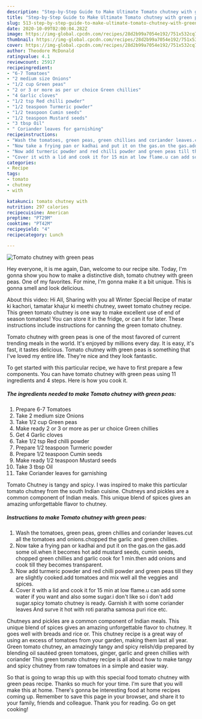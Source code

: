 ```yaml
---
description: "Step-by-Step Guide to Make Ultimate Tomato chutney with green peas"
title: "Step-by-Step Guide to Make Ultimate Tomato chutney with green peas"
slug: 513-step-by-step-guide-to-make-ultimate-tomato-chutney-with-green-peas
date: 2020-10-09T02:00:04.282Z
image: https://img-global.cpcdn.com/recipes/28d2b99a7054e192/751x532cq70/tomato-chutney-with-green-peas-recipe-main-photo.jpg
thumbnail: https://img-global.cpcdn.com/recipes/28d2b99a7054e192/751x532cq70/tomato-chutney-with-green-peas-recipe-main-photo.jpg
cover: https://img-global.cpcdn.com/recipes/28d2b99a7054e192/751x532cq70/tomato-chutney-with-green-peas-recipe-main-photo.jpg
author: Theodore McDonald
ratingvalue: 4.1
reviewcount: 25917
recipeingredient:
- "6-7 Tomatoes"
- "2 medium size Onions"
- "1/2 cup Green peas"
- "2 or 3 or more as per ur choice Green chillies"
- "4 Garlic cloves"
- "1/2 tsp Red chilli powder"
- "1/2 teaspoon Turmeric powder"
- "1/2 teaspoon Cumin seeds"
- "1/2 teaspoon Mustard seeds"
- "3 tbsp Oil"
- " Coriander leaves for garnishing"
recipeinstructions:
- "Wash the tomatoes, green peas, green chillies and coriander leaves.cut all the tomatoes and onions.chopped the garlic and green chillies."
- "Now take a frying pan or kadhai and put it on the gas.on the gas.add some oil.when it becomes hot add mustard seeds, cumin seeds, chopped green chillies and garlic cook for 1 min.then add onions and cook till they becomes transparent."
- "Now add turmeric powder and red chilli powder and green peas till they are slightly cooked.add tomatoes and mix well all the veggies and spices."
- "Cover it with a lid and cook it for 15 min at low flame.u can add some water if you want and also some sugar.i don&#39;t like so i don&#39;t add sugar.spicy tomato chutney is ready. Garnish it with some coriander leaves And surve it hot with roti paratha samosa puri rice etc."
categories:
- Recipe
tags:
- tomato
- chutney
- with

katakunci: tomato chutney with 
nutrition: 297 calories
recipecuisine: American
preptime: "PT29M"
cooktime: "PT42M"
recipeyield: "4"
recipecategory: Lunch

---
```



![Tomato chutney with green peas](https://img-global.cpcdn.com/recipes/28d2b99a7054e192/751x532cq70/tomato-chutney-with-green-peas-recipe-main-photo.jpg)

Hey everyone, it is me again, Dan, welcome to our recipe site. Today, I'm gonna show you how to make a distinctive dish, tomato chutney with green peas. One of my favorites. For mine, I'm gonna make it a bit unique. This is gonna smell and look delicious.

About this video: Hi All, Sharing with you all Winter Special Recipe of matar ki kachori, tamatar khajur ki meethi chutney, sweet tomato chutney recipe. This green tomato chutney is one way to make excellent use of end of season tomatoes! You can store it in the fridge, or can it for later. These instructions include instructions for canning the green tomato chutney.

Tomato chutney with green peas is one of the most favored of current trending meals in the world. It's enjoyed by millions every day. It is easy, it's fast, it tastes delicious. Tomato chutney with green peas is something that I've loved my entire life. They're nice and they look fantastic.


To get started with this particular recipe, we have to first prepare a few components. You can have tomato chutney with green peas using 11 ingredients and 4 steps. Here is how you cook it.

<!--inarticleads1-->

##### The ingredients needed to make Tomato chutney with green peas:

1. Prepare 6-7 Tomatoes
1. Take 2 medium size Onions
1. Take 1/2 cup Green peas
1. Make ready 2 or 3 or more as per ur choice Green chillies
1. Get 4 Garlic cloves
1. Take 1/2 tsp Red chilli powder
1. Prepare 1/2 teaspoon Turmeric powder
1. Prepare 1/2 teaspoon Cumin seeds
1. Make ready 1/2 teaspoon Mustard seeds
1. Take 3 tbsp Oil
1. Take  Coriander leaves for garnishing


Tomato Chutney is tangy and spicy. I was inspired to make this particular tomato chutney from the south Indian cuisine. Chutneys and pickles are a common component of Indian meals. This unique blend of spices gives an amazing unforgettable flavor to chutney. 

<!--inarticleads2-->

##### Instructions to make Tomato chutney with green peas:

1. Wash the tomatoes, green peas, green chillies and coriander leaves.cut all the tomatoes and onions.chopped the garlic and green chillies.
1. Now take a frying pan or kadhai and put it on the gas.on the gas.add some oil.when it becomes hot add mustard seeds, cumin seeds, chopped green chillies and garlic cook for 1 min.then add onions and cook till they becomes transparent.
1. Now add turmeric powder and red chilli powder and green peas till they are slightly cooked.add tomatoes and mix well all the veggies and spices.
1. Cover it with a lid and cook it for 15 min at low flame.u can add some water if you want and also some sugar.i don&#39;t like so i don&#39;t add sugar.spicy tomato chutney is ready. Garnish it with some coriander leaves And surve it hot with roti paratha samosa puri rice etc.


Chutneys and pickles are a common component of Indian meals. This unique blend of spices gives an amazing unforgettable flavor to chutney. It goes well with breads and rice or. This chutney recipe is a great way of using an excess of tomatoes from your garden, making them last all year. Green tomato chutney, an amazingly tangy and spicy relish/dip prepared by blending oil sautéed green tomatoes, ginger, garlic and green chillies with coriander This green tomato chutney recipe is all about how to make tangy and spicy chutney from raw tomatoes in a simple and easier way. 

So that is going to wrap this up with this special food tomato chutney with green peas recipe. Thanks so much for your time. I'm sure that you will make this at home. There's gonna be interesting food at home recipes coming up. Remember to save this page in your browser, and share it to your family, friends and colleague. Thank you for reading. Go on get cooking!
